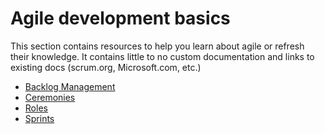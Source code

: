 # Agile development basics

This section contains resources to help you learn about agile or refresh their knowledge. It contains little to no custom documentation and links to existing docs (scrum.org, Microsoft.com, etc.)

- [Backlog Management](./Backlog-Management/)
- [Ceremonies](./ceromonies/)
- [Roles](./roles/)
- [Sprints](./sprints/)
